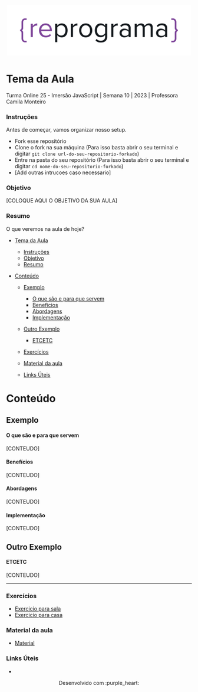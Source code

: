 <h1 align="center">
  <img src="assets/reprograma-fundos-claros.png" alt="logo reprograma" width="500">
</h1>

# Tema da Aula

Turma Online 25 - Imersão JavaScript | Semana 10 | 2023 | Professora Camila Monteiro

### Instruções
Antes de começar, vamos organizar nosso setup.
* Fork esse repositório 
* Clone o fork na sua máquina (Para isso basta abrir o seu terminal e digitar `git clone url-do-seu-repositorio-forkado`)
* Entre na pasta do seu repositório (Para isso basta abrir o seu terminal e digitar `cd nome-do-seu-repositorio-forkado`)
* [Add outras intrucoes caso necessario]

### Objetivo
[COLOQUE AQUI O OBJETIVO DA SUA AULA]

### Resumo
O que veremos na aula de hoje?
- [Tema da Aula](#tema-da-aula)
    - [Instruções](#instruções)
    - [Objetivo](#objetivo)
    - [Resumo](#resumo)

- [Conteúdo](#conteúdo)

  - [Exemplo](#exemplo)
    - [O que são e para que servem ](#o-que-são-e-para-que-servem)
    - [Benefícios](#benefícios)
    - [Abordagens](#abordagens)
    - [Implementação](#implementação)
  
  - [Outro Exemplo](#outro-exemplo)
    - [ETCETC](#etcetc)

  - [Exercícios](#exercícios)
  - [Material da aula](#material-da-aula)
  - [Links Úteis](#links-úteis)

# Conteúdo

## Exemplo  
  #### O que são e para que servem
  [CONTEUDO]

  #### Benefícios
  [CONTEUDO]

  #### Abordagens
  [CONTEUDO]

  #### Implementação
  [CONTEUDO]

## Outro Exemplo
   #### ETCETC
   [CONTEUDO]


***
### Exercícios 
* [Exercicio para sala](/exercicios/para-sala/)
* [Exercicio para casa](/exercicios/para-casa/)

### Material da aula 
* [Material](/material)

### Links Úteis
* 

<p align="center">
Desenvolvido com :purple_heart:  
</p>

